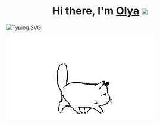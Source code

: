 <h1 align="center">Hi there, I'm <a href="https://github.com/Olya-Leb" target="_blank">Olya</a> 
<img src="https://github.com/blackcater/blackcater/raw/main/images/Hi.gif" height="32"/></h1>

[![Typing SVG](https://readme-typing-svg.herokuapp.com?color=%5336BCF7&lines=Student)](https://git.io/typing-svg)

<img src="https://github.com/Olya-Leb/Olya-Leb/blob/main/cat.gif" alt="The Unlimited" widht="600">
